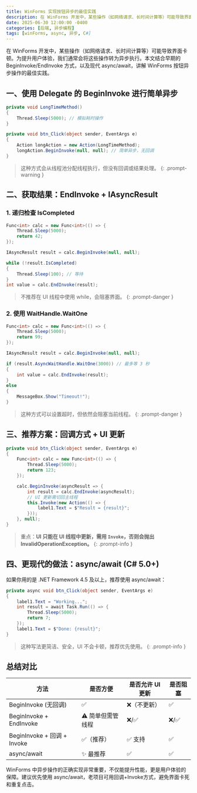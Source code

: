 ```yaml
---
title: WinForms 实现按钮异步的最佳实践
description: 在 WinForms 开发中，某些操作（如网络请求、长时间计算等）可能导致界面卡顿。为提升用户体验，我们通常会将这些操作转为异步执行。本文结合早期的 BeginInvoke/EndInvoke 方式，以及现代 async/await，讲解 WinForms 按钮异步操作的最佳实践。
date: 2025-06-30 12:00:00 -0400
categories: [后端, 异步编程]
tags: [winForms, async, 异步, C#]
---
```


在 WinForms 开发中，某些操作（如网络请求、长时间计算等）可能导致界面卡顿。为提升用户体验，我们通常会将这些操作转为异步执行。本文结合早期的 BeginInvoke/EndInvoke 方式，以及现代 async/await，讲解 WinForms 按钮异步操作的最佳实践。

## 一、使用 Delegate 的 BeginInvoke 进行简单异步

```csharp
private void LongTimeMethod()
{
    Thread.Sleep(5000); // 模拟耗时操作
}

private void btn_Click(object sender, EventArgs e)
{
    Action longAction = new Action(LongTimeMethod);
    longAction.BeginInvoke(null, null); // 简单异步，无回调
}
```

> 这种方式会从线程池分配线程执行，但没有回调或结果处理。
{: .prompt-warning }

## 二、获取结果：EndInvoke + IAsyncResult

### 1. 递归检查 IsCompleted

```csharp
Func<int> calc = new Func<int>(() => {
    Thread.Sleep(5000);
    return 42;
});

IAsyncResult result = calc.BeginInvoke(null, null);

while (!result.IsCompleted)
{
    Thread.Sleep(100); // 等待
}
int value = calc.EndInvoke(result);
```

> 不推荐在 UI 线程中使用 while，会阻塞界面。
{: .prompt-danger }

### 2. 使用 WaitHandle.WaitOne

```csharp
Func<int> calc = new Func<int>(() => {
    Thread.Sleep(5000);
    return 99;
});

IAsyncResult result = calc.BeginInvoke(null, null);

if (result.AsyncWaitHandle.WaitOne(3000)) // 最多等 3 秒
{
    int value = calc.EndInvoke(result);
}
else
{
    MessageBox.Show("Timeout!");
}
```

> 这种方式可以设置超时，但依然会阻塞当前线程。
{: .prompt-danger }

## 三、推荐方案：回调方式 + UI 更新

```csharp
private void btn_Click(object sender, EventArgs e)
{
    Func<int> calc = new Func<int>(() => {
        Thread.Sleep(5000);
        return 123;
    });

    calc.BeginInvoke(asyncResult => {
        int result = calc.EndInvoke(asyncResult);
        // UI 更新需切回主线程
        this.Invoke(new Action(() => {
            label1.Text = $"Result = {result}";
        }));
    }, null);
}
```

> 重点：**UI 只能在 UI 线程中更新，需用 `Invoke`，否则会抛出 InvalidOperationException。**
{: .prompt-info }

## 四、更现代的做法：async/await (C# 5.0+)

如果你用的是 .NET Framework 4.5 及以上，推荐使用 async/await：

```csharp
private async void btn_Click(object sender, EventArgs e)
{
    label1.Text = "Working...";
    int result = await Task.Run(() => {
        Thread.Sleep(5000);
        return 7;
    });
    label1.Text = $"Done: {result}";
}
```

> 这种写法更简洁、安全，UI 不会卡顿，推荐优先使用。
{: .prompt-info }

## 总结对比

| 方法                        | 是否方便         | 是否允许 UI 更新 | 是否阻塞 |
| --------------------------- | ---------------- | ---------------- | -------- |
| BeginInvoke (无回调)        | ✅                | ❌（不更新）      | ✅        |
| BeginInvoke + EndInvoke     | ⚠ 简单但需管线程 | ❌/✅              | ❌/✅      |
| BeginInvoke + 回调 + Invoke | ✅（推荐）        | ✅ 支持           | ✅        |
| async/await                 | ✨ 最推荐         | ✅                | ✅        |

WinForms 中异步操作的正确实现非常重要，不仅能提升性能，更是用户体验的保障。建议优先使用 async/await，老项目可用回调+Invoke方式，避免界面卡死和重复点击。

